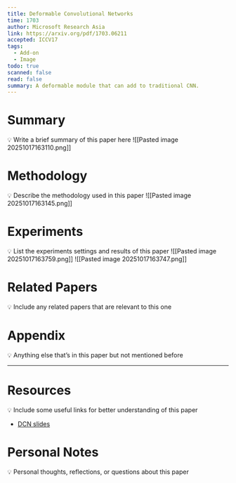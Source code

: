 ```yaml
---
title: Deformable Convolutional Networks
time: 1703
author: Microsoft Research Asia
link: https://arxiv.org/pdf/1703.06211
accepted: ICCV17
tags:
  - Add-on
  - Image
todo: true
scanned: false
read: false
summary: A deformable module that can add to traditional CNN.
---
```

# Summary
💡 Write a brief summary of this paper here
![[Pasted image 20251017163110.png]]
# Methodology
💡 Describe the methodology used in this paper
![[Pasted image 20251017163145.png]]
# Experiments
💡 List the experiments settings and results of this paper
![[Pasted image 20251017163759.png]]
![[Pasted image 20251017163747.png]]

# Related Papers
💡 Include any related papers that are relevant to this one

# Appendix
💡 Anything else that’s in this paper but not mentioned before

---
# Resources
💡 Include some useful links for better understanding of this paper
- [DCN slides](https://jifengdai.org/slides/Deformable_Convolutional_Networks_Oral.pdf)
# Personal Notes
💡 Personal thoughts, reflections, or questions about this paper